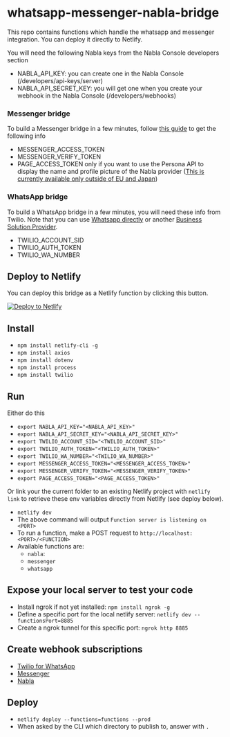 # whatsapp-messenger-nabla-bridge

This repo contains functions which handle the whatsapp and messenger integration. You can deploy it directly to Netlify.

You will need the following Nabla keys from the Nabla Console developers section

- NABLA_API_KEY: you can create one in the Nabla Console (/developers/api-keys/server)
- NABLA_API_SECRET_KEY: you will get one when you create your webhook in the Nabla Console (/developers/webhooks)

### Messenger bridge

To build a Messenger bridge in a few minutes, follow [this guide](https://gist.github.com/l5t/674b4ab951e8171031499e15aa5558f7) to get the following info

- MESSENGER_ACCESS_TOKEN
- MESSENGER_VERIFY_TOKEN
- PAGE_ACCESS_TOKEN only if you want to use the Persona API to display the name and profile picture of the Nabla provider ([This is currently available only outside of EU and Japan](https://developers.facebook.com/docs/messenger-platform/europe-japan-updates))

### WhatsApp bridge

To build a WhatsApp bridge in a few minutes, you will need these info from Twilio. Note that you can use [Whatsapp directly](https://developers.facebook.com/docs/whatsapp/cloud-api) or another [Business Solution Provider](https://www.facebook.com/business/partner-directory/search?solution_type=messaging&platforms=whatsapp).

- TWILIO_ACCOUNT_SID
- TWILIO_AUTH_TOKEN
- TWILIO_WA_NUMBER

## Deploy to Netlify

You can deploy this bridge as a Netlify function by clicking this button.

[![Deploy to Netlify](https://www.netlify.com/img/deploy/button.svg)](https://app.netlify.com/start/deploy?repository=https://github.com/l5t/whatsapp-messenger-nabla-bridge)

## Install

- `npm install netlify-cli -g`
- `npm install axios`
- `npm install dotenv`
- `npm install process`
- `npm install twilio`

## Run

Either do this

- `export NABLA_API_KEY="<NABLA_API_KEY>"`
- `export NABLA_API_SECRET_KEY="<NABLA_API_SECRET_KEY>"`
- `export TWILIO_ACCOUNT_SID="<TWILIO_ACCOUNT_SID>"`
- `export TWILIO_AUTH_TOKEN="<TWILIO_AUTH_TOKEN>"`
- `export TWILIO_WA_NUMBER="<TWILIO_WA_NUMBER>"`
- `export MESSENGER_ACCESS_TOKEN="<MESSENGER_ACCESS_TOKEN>"`
- `export MESSENGER_VERIFY_TOKEN="<MESSENGER_VERIFY_TOKEN>"`
- `export PAGE_ACCESS_TOKEN="<PAGE_ACCESS_TOKEN>"`

Or link your the current folder to an existing Netlify project with `netlify link` to retrieve these env variables directly from Netlify (see deploy below).

- `netlify dev`
- The above command will output `Function server is listening on <PORT>`
- To run a function, make a POST request to `http://localhost:<PORT>/<FUNCTION>`
- Available functions are:
  - `nabla`:
  - `messenger`
  - `whatsapp`

## Expose your local server to test your code

- Install ngrok if not yet installed: `npm install ngrok -g`
- Define a specific port for the local netlify server: `netlify dev --functionsPort=8885`
- Create a ngrok tunnel for this specific port: `ngrok http 8885`

## Create webhook subscriptions

- [Twilio for WhatsApp](https://console.twilio.com/us1/develop/sms/settings/whatsapp-sandbox?frameUrl=%2Fconsole%2Fsms%2Fwhatsapp%2Fsandbox%3Fx-target-region%3Dus1)
- [Messenger](https://developers.facebook.com/docs/messenger-platform/webhooks)
- [Nabla](https://docs.nabla.com/reference/setting-up-webhooks)

## Deploy

- `netlify deploy --functions=functions --prod`
- When asked by the CLI which directory to publish to, answer with `.`

